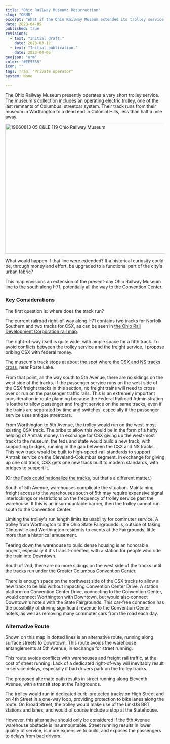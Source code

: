 ```yaml
---
title: "Ohio Railway Museum: Resurrection"
slug: "ORMR"
excerpt: "What if the Ohio Railway Museum extended its trolley service to connect the Old North to Downtown?"
date: 2023-04-05
published: true
revisions:
  - text: "Initial draft."
    date: 2023-03-12
  - text: "Initial publication."
    date: 2023-04-05
geojson: "orm"
color: "#EE5555"
icon: ""
tags: Tram, "Private operator"
system: None
    
---
```


The Ohio Railway Museum presently operates a very short trolley service. The museum's collection includes an operating electric trolley, one of the last remnants of Columbus' streetcar system. Their track runs from their museum in Worthington to a dead end in Colonial Hills, less than half a mile away. 

<a data-flickr-embed="true" data-footer="true" href="https://www.flickr.com/photos/davidwilson1949/8682437478/in/photolist-HkrGQS-eeeLaU-GY8TAL-GsPE8C-GsYuYX-Hhk3or-HeYfH1-bLed1-GY8Deu-ounhSJ-eeeLbd-b3Ed3-ee94LF-ow9c3d-b3C9h-avyiF" title="19660813 05 C&amp;LE 119 Ohio Railway Museum"><img src="https://live.staticflickr.com/8403/8682437478_06539b17eb_z.jpg" width="640" height="409" alt="19660813 05 C&amp;LE 119 Ohio Railway Museum"/></a><script async src="//embedr.flickr.com/assets/client-code.js" charset="utf-8"></script>

What would happen if that line were extended? If a historical curiosity could be, through money and effort, be upgraded to a functional part of the city's urban fabric?

This map envisions an extension of the present-day Ohio Railway Museum line to the south along I-71, potentially all the way to the Convention Center.

### Key Considerations

The first question is: where does the track run?

The current railroad right-of-way along I-71 contains two tracks for Norfolk Southern and two tracks for CSX, as can be seen in [the Ohio Rail Development Corporation rail map](https://ohiodot.maps.arcgis.com/apps/webappviewer/index.html?id=82f597df8411453cafb18d62c371bc47).

The right-of-way itself is quite wide, with ample space for a fifth track. To avoid conflicts between the trolley service and the freight service, I propose bribing CSX with federal money.

The museum's track stops at about [the spot where the CSX and NS tracks cross](https://www.google.com/maps/place/The+Ohio+Railway+Museum/@40.0832668,-83.0008388,419m/data=!3m1!1e3!4m6!3m5!1s0x88388cadfbacaa11:0x8375ea7aed66670a!8m2!3d40.0931672!4d-83.0033828!16s%2Fm%2F027_zcx?hl=en), near Poste Lake.

From that point, all the way south to 5th Avenue, there are no sidings on the west side of the tracks. If the passenger service runs on the west side of the CSX freight tracks in this section, no freight trains will need to cross over or run on the passenger traffic rails. This is an extremely important consideration in route planning because the Federal Railroad Administration is loathe to allow passenger and freight service on the same tracks, even if the trains are separated by time and switches, especially if the passenger service uses antique streetcars.

From Worthington to 5th Avenue, the trolley would run on the west-most existing CSX track. The bribe to allow this would be in the form of a hefty helping of Amtrak money. In exchange for CSX giving up the west-most track to the museum, the feds and state would build a new track, with supporting bridges, running in the gap between the CSX and NS tracks. This new track would be built to high-speed-rail standards to support Amtrak service on the Cleveland-Columbus segment. In exchange for giving up one old track, CSX gets one new track built to modern standards, with bridges to support it.

(Or [the Feds could nationalize the tracks](https://www.youtube.com/watch?v=hCBI3lPt3o4&list=PLhycIWhOLttikNg2Z1aJvGPoqijpGs9qh&index=10), but that's a different matter.)

South of 5th Avenue, warehouses complicate the situation. Maintaining freight access to the warehouses south of 5th may require expensive signal interlockings or restrictions on the frequency of trolley service past the warehouse. If this is an insurmountable barrier, then the trolley cannot run south to the Convention Center.

Limiting the trolley's run length limits its usability for commuter service. A trolley from Worthington to the Ohio State Fairgrounds is, outside of taking Clintonville and Worthington residents to events at the Fairgrounds, little more than a historical amusement.

Tearing down the warehouse to build dense housing is an honorable project, especially if it's transit-oriented, with a station for people who ride the train into Downtown.

South of 2nd, there are no more sidings on the west side of the tracks until the tracks run under the Greater Columbus Convention Center.

There is enough space on the northwest side of the CSX tracks to allow a new track to be laid without impacting Convention Center Drive. A station platform on Convention Center Drive, connecting to the Convention Center, would connect Worthington with Downtown, but would also connect Downtown's hotels with the State Fairgrounds. This car-free connection has the possibility of driving significant revenue to the Convention Center hotels, as well as removing many commuter cars from the road each day.

### Alternative Route

Shown on this map in dotted lines is an alternative route, running along surface streets to Downtown. This route avoids the warehouse entanglements at 5th Avenue, in exchange for street running.

This route avoids conflicts with warehouses and freight rail traffic, at the cost of street running. Lack of a dedicated right-of-way will inevitably result in service delays, especially if bad drivers park on the trolley tracks.

The proposed alternate path results in street running along Eleventh Avenue, with a transit stop at the Fairgrounds.

The trolley would run in dedicated curb-protected tracks on High Street and on 4th Street in a one-way loop, providing protection to bike lanes along the route. On Broad Street, the trolley would make use of the LinkUS BRT stations and lanes, and would of course include a stop at the Statehouse.

However, this alternative should only be considered if the 5th Avenue warehouse obstacle is insurmountable. Street running results in lower quality of service, is more expensive to build, and exposes the passengers to delays from bad drivers.